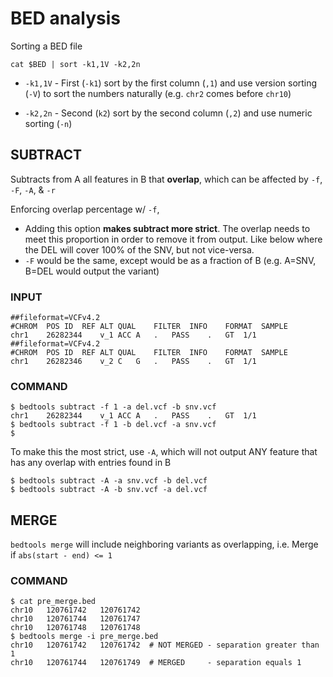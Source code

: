 # BED analysis

Sorting a BED file
```
cat $BED | sort -k1,1V -k2,2n
```

* `-k1,1V` - First (`-k1`) sort by the first column (`,1`) and use version sorting (`-V`) to sort the numbers naturally (e.g. `chr2` comes before `chr10`)

* `-k2,2n` - Second (`k2`) sort by the second column (`,2`) and use numeric sorting (`-n`)


## SUBTRACT
Subtracts from A all features in B that **overlap**, which can be affected by `-f`, `-F`, `-A`, & `-r`

Enforcing overlap percentage w/ `-f`,

* Adding this option **makes subtract more strict**. The overlap needs to meet this proportion in order to remove it from output. Like below where the DEL will cover 100% of the SNV, but not vice-versa.
* `-F` would be the same, except would be as a fraction of B (e.g. A=SNV, B=DEL would output the variant)

### INPUT
```
##fileformat=VCFv4.2
#CHROM	POS	ID	REF	ALT	QUAL	FILTER	INFO	FORMAT	SAMPLE
chr1	26282344	v_1	ACC	A	.	PASS	.	GT	1/1
##fileformat=VCFv4.2
#CHROM	POS	ID	REF	ALT	QUAL	FILTER	INFO	FORMAT	SAMPLE
chr1	26282346	v_2	C	G	.	PASS	.	GT	1/1
```

### COMMAND
```
$ bedtools subtract -f 1 -a del.vcf -b snv.vcf
chr1	26282344	v_1	ACC	A	.	PASS	.	GT	1/1
$ bedtools subtract -f 1 -b del.vcf -a snv.vcf
$ 
```

To make this the most strict, use `-A`, which will not output ANY feature that has any overlap with entries found in B
```
$ bedtools subtract -A -a snv.vcf -b del.vcf
$ bedtools subtract -A -b snv.vcf -a del.vcf
```


## MERGE
`bedtools merge` will include neighboring variants as overlapping, i.e. Merge if `abs(start - end) <= 1`

### COMMAND
```
$ cat pre_merge.bed
chr10	120761742	120761742
chr10	120761744	120761747
chr10	120761748	120761748
$ bedtools merge -i pre_merge.bed
chr10	120761742	120761742  # NOT MERGED - separation greater than 1
chr10	120761744	120761749  # MERGED     - separation equals 1
```
